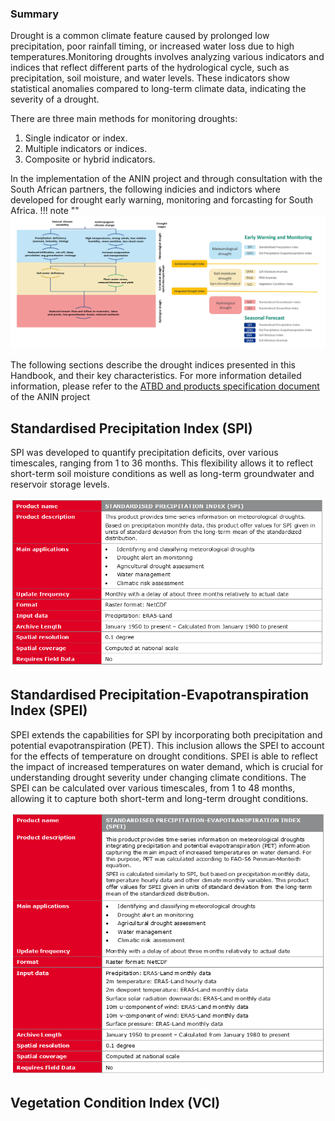 ### Summary
Drought is a common climate feature caused by prolonged low precipitation, poor rainfall timing, or increased water loss due to high temperatures.Monitoring droughts involves analyzing various indicators and indices that reflect different parts of the hydrological cycle, such as precipitation, soil moisture, and water levels. These indicators show statistical anomalies compared to long-term climate data, indicating the severity of a drought.

There are three main methods for monitoring droughts:

1. Single indicator or index.
2. Multiple indicators or indices.
3. Composite or hybrid indicators.

In the implementation of the ANIN project and through consultation with the South African partners, the following indicies and indictors where developed for drought early warning, monitoring and forcasting for South Africa. 
!!! note ""
    ![alt text](assets/Indicies_Chart.PNG) 

The following sections describe the drought indices presented in this Handbook, and their key characteristics. For more information detailed information, please refer to the [ATBD and products specification document](https://eoafrica.drought-za.org/sites/default/files/downloads/GMV-ANIN-D8-ATBD-Algorithm%20Theoretical%20Basis%20Document_v1.pdf) of the ANIN project

## Standardised Precipitation Index (SPI)
SPI was developed to quantify precipitation deficits, over various timescales, ranging from 1 to 36 months. This flexibility allows it to reflect short-term soil moisture conditions as well as long-term groundwater and reservoir storage levels.

![alt text](assets/SPI_Table.PNG)

## Standardised Precipitation-Evapotranspiration Index (SPEI)
SPEI extends the capabilities for SPI by incorporating both precipitation and potential evapotranspiration (PET). This inclusion allows the SPEI to account for the effects of temperature on drought conditions. SPEI is able to reflect the impact of increased temperatures on water demand, which is crucial for understanding drought severity under changing climate conditions. The SPEI can be calculated over various timescales, from 1 to 48 months, allowing it to capture both short-term and long-term drought conditions.

![alt text](assets/SPEI_Table.PNG)

## Vegetation Condition Index (VCI)
